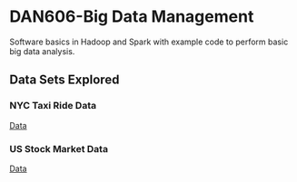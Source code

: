 # DAN606-Big Data Management
Software basics in Hadoop and Spark with example code to perform basic big data analysis.
## Data Sets Explored
### NYC Taxi Ride Data
[Data](https://www1.nyc.gov/site/tlc/about/tlc-trip-record-data.page)
### US Stock Market Data
[Data](https://docs.intrinio.com/api-explorer?method=api_v2#%3Fmethod=download)  

